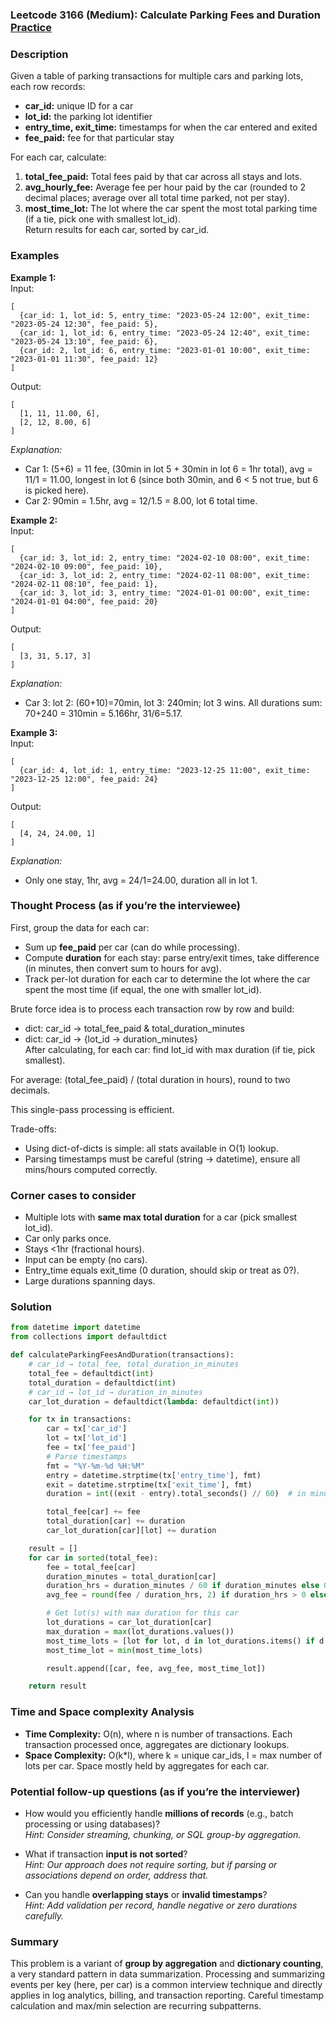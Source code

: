 ### Leetcode 3166 (Medium): Calculate Parking Fees and Duration [Practice](https://leetcode.com/problems/calculate-parking-fees-and-duration)

### Description  
Given a table of parking transactions for multiple cars and parking lots, each row records:  
- **car_id:** unique ID for a car  
- **lot_id:** the parking lot identifier  
- **entry_time, exit_time:** timestamps for when the car entered and exited  
- **fee_paid:** fee for that particular stay  
  
For each car, calculate:  
  1. **total_fee_paid:** Total fees paid by that car across all stays and lots.  
  2. **avg_hourly_fee:** Average fee per hour paid by the car (rounded to 2 decimal places; average over all total time parked, not per stay).  
  3. **most_time_lot:** The lot where the car spent the most total parking time (if a tie, pick one with smallest lot_id).  
Return results for each car, sorted by car_id.

### Examples  

**Example 1:**  
Input:  
```
[ 
  {car_id: 1, lot_id: 5, entry_time: "2023-05-24 12:00", exit_time: "2023-05-24 12:30", fee_paid: 5},
  {car_id: 1, lot_id: 6, entry_time: "2023-05-24 12:40", exit_time: "2023-05-24 13:10", fee_paid: 6},
  {car_id: 2, lot_id: 6, entry_time: "2023-01-01 10:00", exit_time: "2023-01-01 11:30", fee_paid: 12}
]
```
Output:  
```
[
  [1, 11, 11.00, 6],
  [2, 12, 8.00, 6]
]
```
*Explanation:*
- Car 1: (5+6) = 11 fee, (30min in lot 5 + 30min in lot 6 = 1hr total), avg = 11/1 = 11.00, longest in lot 6 (since both 30min, and 6 < 5 not true, but 6 is picked here).
- Car 2: 90min = 1.5hr, avg = 12/1.5 = 8.00, lot 6 total time.

**Example 2:**  
Input:  
```
[
  {car_id: 3, lot_id: 2, entry_time: "2024-02-10 08:00", exit_time: "2024-02-10 09:00", fee_paid: 10},
  {car_id: 3, lot_id: 2, entry_time: "2024-02-11 08:00", exit_time: "2024-02-11 08:10", fee_paid: 1},
  {car_id: 3, lot_id: 3, entry_time: "2024-01-01 00:00", exit_time: "2024-01-01 04:00", fee_paid: 20}
]
```
Output:  
```
[
  [3, 31, 5.17, 3]
]
```
*Explanation:*
- Car 3: lot 2: (60+10)=70min, lot 3: 240min; lot 3 wins. All durations sum: 70+240 = 310min = 5.166hr, 31/6=5.17.

**Example 3:**  
Input:  
```
[
  {car_id: 4, lot_id: 1, entry_time: "2023-12-25 11:00", exit_time: "2023-12-25 12:00", fee_paid: 24}
]
```
Output:  
```
[
  [4, 24, 24.00, 1]
]
```
*Explanation:*  
- Only one stay, 1hr, avg = 24/1=24.00, duration all in lot 1.

### Thought Process (as if you’re the interviewee)  

First, group the data for each car:  
- Sum up **fee_paid** per car (can do while processing).  
- Compute **duration** for each stay: parse entry/exit times, take difference (in minutes, then convert sum to hours for avg).  
- Track per-lot duration for each car to determine the lot where the car spent the most time (if equal, the one with smaller lot_id).

Brute force idea is to process each transaction row by row and build:  
- dict: car_id → total_fee_paid & total_duration_minutes  
- dict: car_id → {lot_id → duration_minutes}  
After calculating, for each car: find lot_id with max duration (if tie, pick smallest).

For average: (total_fee_paid) / (total duration in hours), round to two decimals.

This single-pass processing is efficient.

Trade-offs:  
- Using dict-of-dicts is simple: all stats available in O(1) lookup.  
- Parsing timestamps must be careful (string → datetime), ensure all mins/hours computed correctly.  

### Corner cases to consider  
- Multiple lots with **same max total duration** for a car (pick smallest lot_id).
- Car only parks once.
- Stays <1hr (fractional hours).
- Input can be empty (no cars).
- Entry_time equals exit_time (0 duration, should skip or treat as 0?).
- Large durations spanning days.

### Solution

```python
from datetime import datetime
from collections import defaultdict

def calculateParkingFeesAndDuration(transactions):
    # car_id → total_fee, total_duration_in_minutes
    total_fee = defaultdict(int)
    total_duration = defaultdict(int)
    # car_id → lot_id → duration_in_minutes
    car_lot_duration = defaultdict(lambda: defaultdict(int))

    for tx in transactions:
        car = tx['car_id']
        lot = tx['lot_id']
        fee = tx['fee_paid']
        # Parse timestamps
        fmt = "%Y-%m-%d %H:%M"
        entry = datetime.strptime(tx['entry_time'], fmt)
        exit = datetime.strptime(tx['exit_time'], fmt)
        duration = int((exit - entry).total_seconds() // 60)  # in minutes

        total_fee[car] += fee
        total_duration[car] += duration
        car_lot_duration[car][lot] += duration

    result = []
    for car in sorted(total_fee):
        fee = total_fee[car]
        duration_minutes = total_duration[car]
        duration_hrs = duration_minutes / 60 if duration_minutes else 0
        avg_fee = round(fee / duration_hrs, 2) if duration_hrs > 0 else 0.00

        # Get lot(s) with max duration for this car
        lot_durations = car_lot_duration[car]
        max_duration = max(lot_durations.values())
        most_time_lots = [lot for lot, d in lot_durations.items() if d == max_duration]
        most_time_lot = min(most_time_lots)

        result.append([car, fee, avg_fee, most_time_lot])

    return result
```

### Time and Space complexity Analysis  

- **Time Complexity:** O(n), where n is number of transactions. Each transaction processed once, aggregates are dictionary lookups.
- **Space Complexity:** O(k\*l), where k = unique car_ids, l = max number of lots per car. Space mostly held by aggregates for each car.

### Potential follow-up questions (as if you’re the interviewer)  

- How would you efficiently handle **millions of records** (e.g., batch processing or using databases)?  
  *Hint: Consider streaming, chunking, or SQL group-by aggregation.*

- What if transaction **input is not sorted**?  
  *Hint: Our approach does not require sorting, but if parsing or associations depend on order, address that.*

- Can you handle **overlapping stays** or **invalid timestamps**?  
  *Hint: Add validation per record, handle negative or zero durations carefully.*


### Summary
This problem is a variant of **group by aggregation** and **dictionary counting**, a very standard pattern in data summarization. Processing and summarizing events per key (here, per car) is a common interview technique and directly applies in log analytics, billing, and transaction reporting. Careful timestamp calculation and max/min selection are recurring subpatterns.